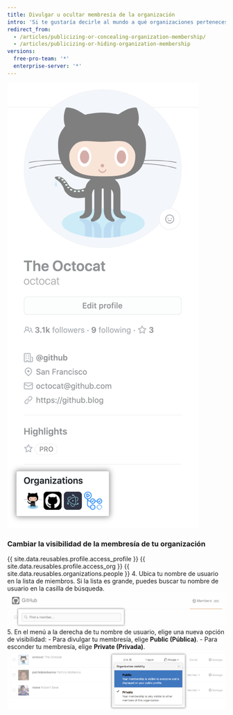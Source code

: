 ```yaml
---
title: Divulgar u ocultar membresía de la organización
intro: 'Si te gustaría decirle al mundo a qué organizaciones perteneces, puedes mostrar los avatares de las organizaciones en tu perfil.'
redirect_from:
  - /articles/publicizing-or-concealing-organization-membership/
  - /articles/publicizing-or-hiding-organization-membership
versions:
  free-pro-team: '*'
  enterprise-server: '*'
---
```


![Casilla de perfil de organizaciones](/assets/images/help/profile/profile_orgs_box.png)

### Cambiar la visibilidad de la membresía de tu organización

{{ site.data.reusables.profile.access_profile }}
{{ site.data.reusables.profile.access_org }}
{{ site.data.reusables.organizations.people }}
4. Ubica tu nombre de usuario en la lista de miembros. Si la lista es grande, puedes buscar tu nombre de usuario en la casilla de búsqueda. ![Casilla de búsqueda de miembro de la organización](/assets/images/help/organizations/member-search-box.png)
5. En el menú a la derecha de tu nombre de usuario, elige una nueva opción de visibilidad:
    - Para divulgar tu membresía, elige **Public (Pública)**.
    - Para esconder tu membresía, elige **Private (Privada)**. ![Enlace de visibilidad de un miembro de la organización](/assets/images/help/organizations/member-visibility-link.png)
